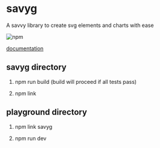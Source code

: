 # savyg

A savvy library to create svg elements and charts with ease

![npm](https://img.shields.io/npm/v/savyg)

[documentation](https://savyg.graphieros.com)

## savyg directory

1. npm run build (build will proceed if all tests pass)

2. npm link

## playground directory

1. npm link savyg

2. npm run dev
